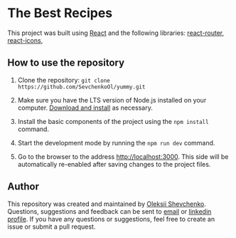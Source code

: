# The Best Recipes

This project was built using [React](https://react.dev/) and the following libraries: [react-router](https://reactrouter.com/en/main), [react-icons](https://react-icons.github.io/react-icons/),

## How to use the repository

1. Clone the repository: `git clone https://github.com/SevchenkoOl/yummy.git`

2. Make sure you have the LTS version of Node.js installed on your computer.
[Download and install](https://nodejs.org/en/) as necessary.

3. Install the basic components of the project using the `npm install` command.

4. Start the development mode by running the `npm run dev` command.

5. Go to the browser to the address [http://localhost:3000](http://localhost:3000).
 This side will be automatically re-enabled after saving changes to the project files.

## Author
This repository was created and maintained by [Oleksii Shevchenko](https://shevchenkool.github.io/portfolio/). Questions, suggestions and feedback can be sent to [email](uzlabini@gmail.com) or [linkedin profile](linkedin.com/in/oleksii-shevchenko-535ab61b8).
If you have any questions or suggestions, feel free to create an issue or submit a pull request.
